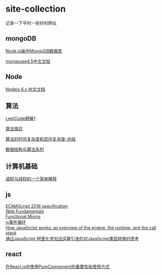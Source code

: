 # site-collection
记录一下平时一些好的网址

## mongoDB
[Node.js操作MongoDB数据库](https://segmentfault.com/a/1190000004057550)

[mongoose4.5中文文档](https://mongoose.shujuwajue.com/guide/schemas.html)


## Node
[Nodejs 6.x 中文文档](https://pinggod.gitbooks.io/nodejs-doc-in-chinese/content/doc/buffer.html)


## 算法
[LeetCode题解1](https://siddontang.gitbooks.io/leetcode-solution/content/)

[算法珠玑](https://soulmachine.gitbooks.io/algorithm-essentials/content/java/linear-list/array/remove-duplicates-from-sorted-array-ii.html)

[算法的时间复杂度和空间复杂度-总结](http://blog.csdn.net/zolalad/article/details/11848739)

[数据结构与算法系列](http://www.cnblogs.com/skywang12345/p/3603935.html)


## 计算机基础
[进程与线程的一个简单解释](http://www.ruanyifeng.com/blog/2013/04/processes_and_threads.html)


## js
[ECMAScript 2018 specification](https://tc39.github.io/ecma262/#sec-numbers-and-dates)  
[Web Fundamentals](https://developers.google.com/web/fundamentals/)  
[Functional Mixins](https://medium.com/javascript-scene/functional-mixins-composing-software-ffb66d5e731c)  
[js事件循环](https://www.youtube.com/watch?v=8aGhZQkoFbQ)  
[How JavaScript works: an overview of the engine, the runtime, and the call stack](https://blog.sessionstack.com/how-does-javascript-actually-work-part-1-b0bacc073cf)    
[通过JavaScript 柯里化求加法运算引发的对JavaScript类型转换的思考](http://blog.csdn.net/u010533180/article/details/55045803)

## react
[在React.js中使用PureComponent的重要性和使用方式](http://www.zcfy.cc/article/why-and-how-to-use-purecomponent-in-react-js-60devs-2344.html)
